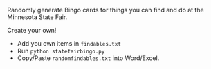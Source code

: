 Randomly generate Bingo cards for things you can find and do at the Minnesota State Fair. 

Create your own!
- Add you own items in `findables.txt`
- Run `python statefairbingo.py`
- Copy/Paste `randomfindables.txt` into Word/Excel.
